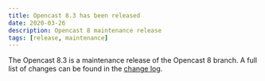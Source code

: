 ```yaml
---
title: Opencast 8.3 has been released
date: 2020-03-26
description: Opencast 8 maintenance release
tags: [release, maintenance]
---
```


The Opencast 8.3 is a maintenance release of the Opencast 8 branch. A full list of changes can be found in the
[change log](https://docs.opencast.org/r/8.x/admin/changelog/#opencast-83).
